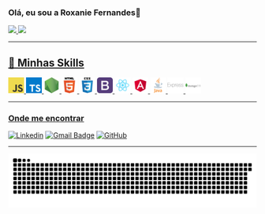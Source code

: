 ### Olá, eu sou a Roxanie Fernandes👋

<div>
  <a href="https://github.com/RoxanieFernandes">
  <img height="180em" src="https://github-readme-stats.vercel.app/api?username=RoxanieFernandes&show_icons=true&theme=dark#gh-dark-mode-only"/>
  <img height="180em" src="https://github-readme-stats.vercel.app/api/top-langs/?username=RoxanieFernandes&layout=compact&langs_count=7&theme=dark#gh-dark-mode-only"/>
</div>

---

## 🚀 Minhas Skills

<code><img height="32" src="https://raw.githubusercontent.com/github/explore/80688e429a7d4ef2fca1e82350fe8e3517d3494d/topics/javascript/javascript.png" alt="Javascript"/></code>
<code><img height="32" src="https://raw.githubusercontent.com/github/explore/80688e429a7d4ef2fca1e82350fe8e3517d3494d/topics/typescript/typescript.png" alt="Typescript"/></code>
<code><img height="32" src="https://raw.githubusercontent.com/github/explore/80688e429a7d4ef2fca1e82350fe8e3517d3494d/topics/nodejs/nodejs.png" alt="Nodejs"/></code>
<code><img height="32" src="https://raw.githubusercontent.com/github/explore/80688e429a7d4ef2fca1e82350fe8e3517d3494d/topics/html/html.png" alt="HTML5"/></code>
<code><img height="32" src="https://raw.githubusercontent.com/github/explore/80688e429a7d4ef2fca1e82350fe8e3517d3494d/topics/css/css.png" alt="CSS"/></code>
<code><img height="32" src="https://raw.githubusercontent.com/github/explore/80688e429a7d4ef2fca1e82350fe8e3517d3494d/topics/bootstrap/bootstrap.png" alt="Bootstrap"/></code>
<code><img height="32" src="https://raw.githubusercontent.com/github/explore/80688e429a7d4ef2fca1e82350fe8e3517d3494d/topics/react/react.png" alt="React"/></code>
<code><img height="32" src="https://raw.githubusercontent.com/github/explore/80688e429a7d4ef2fca1e82350fe8e3517d3494d/topics/angular/angular.png" alt="Angular"/></code>
<code><img height="32" src="https://raw.githubusercontent.com/github/explore/80688e429a7d4ef2fca1e82350fe8e3517d3494d/topics/java/java.png" alt="Java"/></code>
<code><img height="32" src="https://raw.githubusercontent.com/github/explore/80688e429a7d4ef2fca1e82350fe8e3517d3494d/topics/express/express.png" alt="Express"/></code>
<code><img height="32" src="https://raw.githubusercontent.com/github/explore/80688e429a7d4ef2fca1e82350fe8e3517d3494d/topics/mongodb/mongodb.png" alt="MongoDB"/></code>

---

<h3>Onde me encontrar</h3>

[![Linkedin](https://img.shields.io/badge/-roxaniefernandes-blue?style=flat-square&logo=Linkedin&logoColor=white&link=https://www.linkedin.com/in/roxanie-fernandes-/)](https://www.linkedin.com/in/roxanie-fernandes-/)
[![Gmail Badge](https://img.shields.io/badge/-roxaniedmfernandes@email.com-006bed?style=flat-square&logo=Gmail&logoColor=white&link=mailto:roxaniedmfernandes@gmail.com)](mailto:roxaniedmfernandes@gmail.com)
[![GitHub](https://img.shields.io/github/followers/iuricode?label=follow&style=social)](https://github.com/RoxanieFernandes)

---
![Snake animation](https://github.com/flememaia/flememaia/blob/output/github-contribution-grid-snake.svg)
